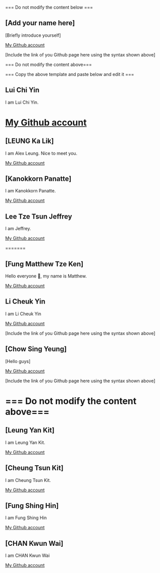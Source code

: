=== Do not modify the content below ===

## [Add your name here]
[Briefly introduce yourself]

[My Github account](http://www.github.com/put-your-github-username-here/)

[Include the link of you Github page here using the syntax shown above]

=== Do not modify the content above===

=== Copy the above template and paste below and edit it ===

## Lui Chi Yin
I am Lui Chi Yin.

[My Github account](http://www.github.com/happytommy123)
=======
## [LEUNG Ka Lik]
I am Alex Leung. Nice to meet you.

[My Github account](http://www.github.com/less2771/)


## [Kanokkorn Panatte]
I am Kanokkorn Panatte. 

[My Github account](https://github.com/madisunleung/)

## Lee Tze Tsun Jeffrey
I am Jeffrey.

[My Github account](https://github.com/jeffreyleett)



=======

## [Fung Matthew Tze Ken]
Hello everyone 👋, my name is Matthew.

[My Github account](https://github.com/Generic626/)


## Li Cheuk Yin
I am Li Cheuk Yin

[My Github account](https://github.com/TomLi0421)

[Include the link of you Github page here using the syntax shown above]


## [Chow Sing Yeung]
[Hello guys]

[My Github account](https://github.com/ChowSingYeung)

[Include the link of you Github page here using the syntax shown above]

=== Do not modify the content above===
=======

## [Leung Yan Kit]
I am Leung Yan Kit.

[My Github account](http://www.github.com/ivanLeung-18)


## [Cheung Tsun Kit]
I am Cheung Tsun Kit. 

[My Github account](https://github.com/22029144d)

## [Fung Shing Hin]
I am Fung Shing Hin

[My Github account](https://github.com/Samfung0612)

## [CHAN Kwun Wai]
I am CHAN Kwun Wai

[My Github account](https://github.com/ckw-polyu)
